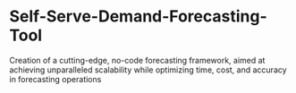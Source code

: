 # Self-Serve-Demand-Forecasting-Tool
Creation of a cutting-edge, no-code forecasting framework, aimed at achieving unparalleled scalability while optimizing time, cost, and accuracy in forecasting operations
